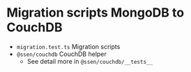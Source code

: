# Migration scripts MongoDB to CouchDB

- `migration.test.ts` Migration scripts
- `@ssen/couchdb` CouchDB helper
    - See detail more in `@ssen/couchdb/__tests__`